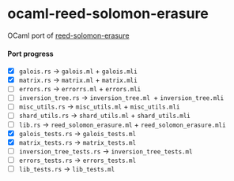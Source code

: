 # ocaml-reed-solomon-erasure
OCaml port of [reed-solomon-erasure](https://github.com/darrenldl/reed-solomon-erasure)

#### Port progress
- [x] `galois.rs` -> `galois.ml` + `galois.mli`
- [x] `matrix.rs` -> `matrix.ml` + `matrix.mli`
- [ ] `errors.rs` -> `errorrs.ml` + `errors.mli`
- [ ] `inversion_tree.rs` -> `inversion_tree.ml `+ `inversion_tree.mli`
- [ ] `misc_utils.rs` -> `misc_utils.ml` + `misc_utils.mli`
- [ ] `shard_utils.rs` -> `shard_utils.ml` + `shard_utils.mli`
- [ ] `lib.rs` -> `reed_solomon_erasure.ml` + `reed_solomon_erasure.mli`
- [x] `galois_tests.rs` -> `galois_tests.ml`
- [x] `matrix_tests.rs` -> `matrix_tests.ml`
- [ ] `inversion_tree_tests.rs` -> `inversion_tree_tests.ml`
- [ ] `errors_tests.rs` -> `errors_tests.ml`
- [ ] `lib_tests.rs` -> `lib_tests.ml`
